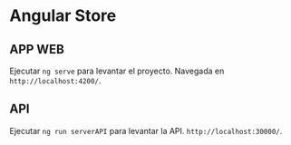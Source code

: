 # Angular Store

## APP WEB

Ejecutar `ng serve` para levantar el proyecto. Navegada en `http://localhost:4200/`. 

## API

Ejecutar `ng run serverAPI` para levantar la API. `http://localhost:30000/`.
